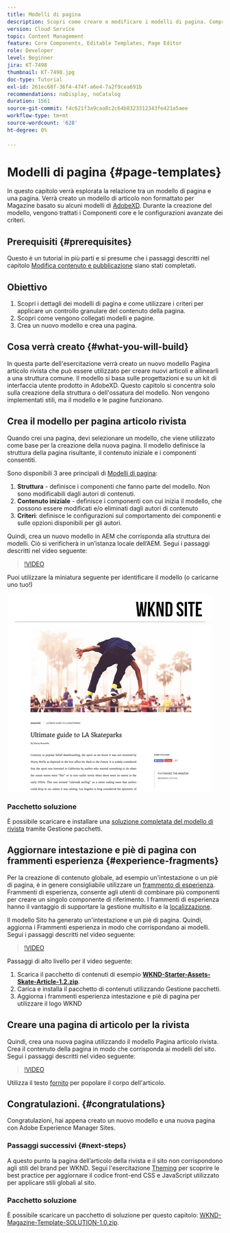 ```yaml
---
title: Modelli di pagina
description: Scopri come creare e modificare i modelli di pagina. Comprendere la relazione tra un modello di pagina e una pagina. Scopri come configurare i criteri di un modello di pagina per fornire governance granulare e coerenza del brand per i contenuti.  Viene creato un modello di articolo ben strutturato per la rivista, basato su un modello fornito da Adobe XD.
version: Cloud Service
topic: Content Management
feature: Core Components, Editable Templates, Page Editor
role: Developer
level: Beginner
jira: KT-7498
thumbnail: KT-7498.jpg
doc-type: Tutorial
exl-id: 261ec68f-36f4-474f-a6e4-7a2f9cea691b
recommendations: noDisplay, noCatalog
duration: 1561
source-git-commit: f4c621f3a9caa8c2c64b8323312343fe421a5aee
workflow-type: tm+mt
source-wordcount: '628'
ht-degree: 0%

---
```


# Modelli di pagina {#page-templates}

In questo capitolo verrà esplorata la relazione tra un modello di pagina e una pagina. Verrà creato un modello di articolo non formattato per Magazine basato su alcuni modelli di [AdobeXD](https://www.adobe.com/products/xd.html). Durante la creazione del modello, vengono trattati i Componenti core e le configurazioni avanzate dei criteri.

## Prerequisiti {#prerequisites}

Questo è un tutorial in più parti e si presume che i passaggi descritti nel capitolo [Modifica contenuto e pubblicazione](./author-content-publish.md) siano stati completati.

## Obiettivo

1. Scopri i dettagli dei modelli di pagina e come utilizzare i criteri per applicare un controllo granulare del contenuto della pagina.
1. Scopri come vengono collegati modelli e pagine.
1. Crea un nuovo modello e crea una pagina.

## Cosa verrà creato {#what-you-will-build}

In questa parte dell&#39;esercitazione verrà creato un nuovo modello Pagina articolo rivista che può essere utilizzato per creare nuovi articoli e allinearli a una struttura comune. Il modello si basa sulle progettazioni e su un kit di interfaccia utente prodotto in AdobeXD. Questo capitolo si concentra solo sulla creazione della struttura o dell&#39;ossatura del modello. Non vengono implementati stili, ma il modello e le pagine funzionano.

## Crea il modello per pagina articolo rivista

Quando crei una pagina, devi selezionare un modello, che viene utilizzato come base per la creazione della nuova pagina. Il modello definisce la struttura della pagina risultante, il contenuto iniziale e i componenti consentiti.

Sono disponibili 3 aree principali di [Modelli di pagina](https://experienceleague.adobe.com/docs/experience-manager-cloud-service/sites/authoring/features/templates.html?lang=it):

1. **Struttura** - definisce i componenti che fanno parte del modello. Non sono modificabili dagli autori di contenuti.
1. **Contenuto iniziale** - definisce i componenti con cui inizia il modello, che possono essere modificati e/o eliminati dagli autori di contenuto
1. **Criteri**: definisce le configurazioni sul comportamento dei componenti e sulle opzioni disponibili per gli autori.

Quindi, crea un nuovo modello in AEM che corrisponda alla struttura dei modelli. Ciò si verificherà in un’istanza locale dell’AEM. Segui i passaggi descritti nel video seguente:

>[!VIDEO](https://video.tv.adobe.com/v/332915?quality=12&learn=on)

Puoi utilizzare la miniatura seguente per identificare il modello (o caricarne uno tuo!)

![Miniatura modello pagina articolo](./assets/page-templates/article-page-template-thumbnail.png)


### Pacchetto soluzione

È possibile scaricare e installare una [soluzione completata del modello di rivista](assets/page-templates/WKND-Magazine-Template-SOLUTION-1.1.zip) tramite Gestione pacchetti.

## Aggiornare intestazione e piè di pagina con frammenti esperienza {#experience-fragments}

Per la creazione di contenuto globale, ad esempio un&#39;intestazione o un piè di pagina, è in genere consigliabile utilizzare un [frammento di esperienza](https://experienceleague.adobe.com/docs/experience-manager-learn/sites/experience-fragments/experience-fragments-feature-video-use.html). Frammenti di esperienza, consente agli utenti di combinare più componenti per creare un singolo componente di riferimento. I frammenti di esperienza hanno il vantaggio di supportare la gestione multisito e la [localizzazione](https://experienceleague.adobe.com/docs/experience-manager-core-components/using/components/experience-fragment.html?lang=en#localized-site-structure).

Il modello Sito ha generato un&#39;intestazione e un piè di pagina. Quindi, aggiorna i Frammenti esperienza in modo che corrispondano ai modelli. Segui i passaggi descritti nel video seguente:

>[!VIDEO](https://video.tv.adobe.com/v/332916?quality=12&learn=on)

Passaggi di alto livello per il video seguente:

1. Scarica il pacchetto di contenuti di esempio **[WKND-Starter-Assets-Skate-Article-1.2.zip](assets/page-templates/WKND-Starter-Assets-Skate-Article-1.2.zip)**.
1. Carica e installa il pacchetto di contenuti utilizzando Gestione pacchetti.
1. Aggiorna i frammenti esperienza intestazione e piè di pagina per utilizzare il logo WKND

## Creare una pagina di articolo per la rivista

Quindi, crea una nuova pagina utilizzando il modello Pagina articolo rivista. Crea il contenuto della pagina in modo che corrisponda ai modelli del sito. Segui i passaggi descritti nel video seguente:

>[!VIDEO](https://video.tv.adobe.com/v/332917?quality=12&learn=on)

Utilizza il testo [fornito](./assets/page-templates/la-skateparks-copy.txt) per popolare il corpo dell&#39;articolo.

## Congratulazioni. {#congratulations}

Congratulazioni, hai appena creato un nuovo modello e una nuova pagina con Adobe Experience Manager Sites.

### Passaggi successivi {#next-steps}

A questo punto la pagina dell’articolo della rivista e il sito non corrispondono agli stili del brand per WKND. Segui l&#39;esercitazione [Theming](theming.md) per scoprire le best practice per aggiornare il codice front-end CSS e JavaScript utilizzato per applicare stili globali al sito.

### Pacchetto soluzione

È possibile scaricare un pacchetto di soluzione per questo capitolo: [WKND-Magazine-Template-SOLUTION-1.0.zip](assets/page-templates/WKND-Magazine-Template-SOLUTION-1.0.zip).
